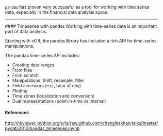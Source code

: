 `pandas` has proven very successful as a tool for working with time series data, 
especially in the financial data analysis space. 

<hr>
#### Timeseries with pandas
Working with time-series data is an important part of data analysis.

Starting with v0.8, the pandas library has included a rich API for time-series manipulations.

The pandas time-series API includes:

- Creating date ranges
- From files
- From scratch
- Manipulations: Shift, resample, filter
- Field accessors (e.g., hour of day)
- Plotting
- Time zones (localization and conversion)
- Dual representations (point-in-time vs interval)

#### References
http://nbviewer.ipython.org/urls/raw.github.com/changhiskhan/talks/master/pydata2012/pandas_timeseries.ipynb

